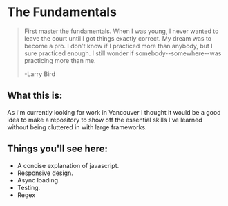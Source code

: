 # The Fundamentals

>First master the fundamentals. When I was young, I never wanted to leave the court until I got things exactly correct. My dream was to become a pro. I don't know if I practiced more than anybody, but I sure practiced enough. I still wonder if somebody--somewhere--was practicing more than me.
>
>   -Larry Bird

## What this is:

As I'm currently looking for work in Vancouver I thought it would be a good idea to make a repository to show off the essential skills I've learned without being cluttered in with large frameworks.

## Things you'll see here:

* A concise explanation of javascript.
* Responsive design.
* Async loading.
* Testing.
* Regex

